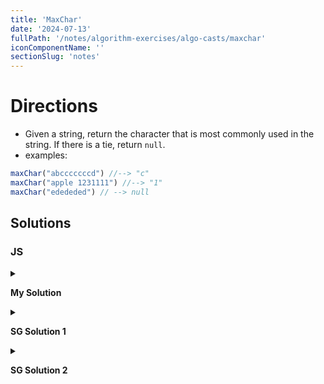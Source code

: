 ```yaml
---
title: 'MaxChar'
date: '2024-07-13'
fullPath: '/notes/algorithm-exercises/algo-casts/maxchar'
iconComponentName: ''
sectionSlug: 'notes'
---
```


# Directions

- Given a string, return the character that is most commonly used in the string. If there is a tie, return `null`.
- examples:
```js
maxChar("abcccccccd") //--> "c"
maxChar("apple 1231111") //--> "1"
maxChar("edededed") // --> null
```

## Solutions

### JS

<details>

<summary>

**My Solution**

</summary>

```javascript
function maxChar(str) {
    const charMap = {};
    let result;
    let hasTie = false;

    for (const char of str) {
        charMap[char] = charMap[char] + 1 || 1;

        if (!result) {
            result = char;
            continue;
        }

        if (charMap[char] > charMap[result] || char === result) {
            result = char;
            hasTie = false;
        } else if (char !== result && charMap[char] === charMap[result]) {
            hasTie = true;
        }
    }

    return hasTie ? -1 : result;
}

```

</details>

<details>

<summary>

**SG Solution 1**

</summary>

```javascript
function maxChar(str) {
    const chars = {};
    let count = 0;
    let favChar = '';

    for (let char of str) {
        chars[char] = chars[char] + 1 || 1;
    }

    Object.keys(chars).forEach((key) => {
        if (chars[key] > count) {
            count = chars[key];
            farChar = key;
        }
    });

    return favChar;
}
```

</details>

<details>

<summary>

**SG Solution 2**

</summary>

```javascript
function maxChar(str) {
    const charMap = {};
    let max = 0;
    let maxChar = '';

    for (let char of str) {
        if (charMap[char]) {
            charMap[char]++;
        } else {
            charMap[char] = 1;
        }
    }

    for (let [char, count] of Object.entries(charMap)) {
        if (charMap[char] > max) {
            max = charMap[char];
            maxChar = char;
        }
    }

    return maxChar;
}
```

</details>
